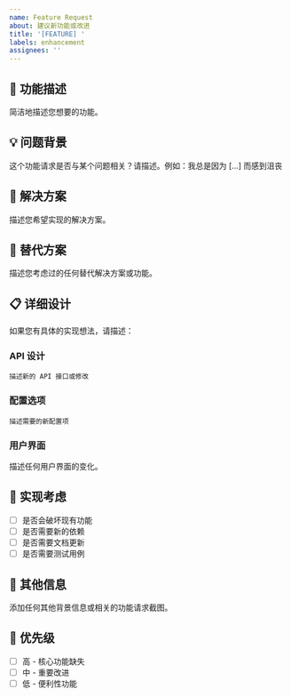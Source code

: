 ```yaml
---
name: Feature Request
about: 建议新功能或改进
title: '[FEATURE] '
labels: enhancement
assignees: ''
---
```


## 🚀 功能描述

简洁地描述您想要的功能。

## 💡 问题背景

这个功能请求是否与某个问题相关？请描述。例如：我总是因为 [...] 而感到沮丧

## 🎯 解决方案

描述您希望实现的解决方案。

## 🔄 替代方案

描述您考虑过的任何替代解决方案或功能。

## 📋 详细设计

如果您有具体的实现想法，请描述：

### API 设计

```
描述新的 API 接口或修改
```

### 配置选项

```
描述需要的新配置项
```

### 用户界面

描述任何用户界面的变化。

## 🔧 实现考虑

- [ ] 是否会破坏现有功能
- [ ] 是否需要新的依赖
- [ ] 是否需要文档更新
- [ ] 是否需要测试用例

## 📝 其他信息

添加任何其他背景信息或相关的功能请求截图。

## 🎯 优先级

- [ ] 高 - 核心功能缺失
- [ ] 中 - 重要改进
- [ ] 低 - 便利性功能

